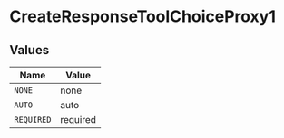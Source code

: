 # CreateResponseToolChoiceProxy1


## Values

| Name       | Value      |
| ---------- | ---------- |
| `NONE`     | none       |
| `AUTO`     | auto       |
| `REQUIRED` | required   |